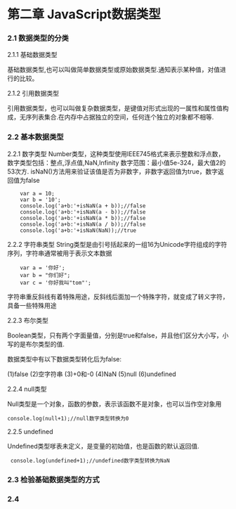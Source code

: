 # 第二章 JavaScript数据类型
### 2.1 数据类型的分类
2.1.1 基础数据类型

基础数据类型,也可以叫做简单数据类型或原始数据类型.通知表示某种值，对值进行的比较。

2.1.2 引用数据类型

引用数据类型，也可以叫做复杂数据类型，是键值对形式出现的一属性和属性值构成，无序列表集合.在内存中占据独立的空间，任何连个独立的对象都不相等.

### 2.2 基本数据类型

2.2.1 数字类型
Number类型，这种类型使用IEEE745格式来表示整数和浮点数，数字类型包括：整点,浮点值,NaN,Infinity
数字范围：最小值5e-324，最大值2的53次方.
isNaN()方法用来验证该值是否为非数字，非数字返回值为true，数字返回值为false

		var a = 10;
        var b = '10';
        console.log('a+b:'+isNaN(a + b));//false
        console.log('a+b:'+isNaN(a - b));//false
        console.log('a+b:'+isNaN(a * b));//false
        console.log('a+b:'+isNaN(a / b));//false
        console.log('a+b:'+isNaN(NaN));//true
2.2.2 字符串类型
String类型是由引号括起来的一组16为Unicode字符组成的字符序列，字符串通常被用于表示文本数据

 		var a = '你好';
        var b = "你们好";
        var c = '你好我叫"tom"';
字符串重反斜线有着特殊用途，反斜线后面加一个特殊字符，就变成了转义字符，具备一些特殊用途

2.2.3 布尔类型

Boolean类型，只有两个字面量值，分别是true和false，并且他们区分大小写，小写的是布尔类型的值.

数据类型中有以下数据类型转化后为false:

(1)false 
(2)空字符串
(3)+0和-0
(4)NaN
(5)null
(6)undefined

2.2.4 null类型

Null类型是一个对象，函数的参数，表示该函数不是对象，也可以当作空对象用

	console.log(null+1);//null数字类型转换为0

2.2.5 undefined

Undefined类型嗲表未定义，是变量的初始值，也是函数的默认返回值.

	 console.log(undefined+1);//undefined数字类型转换为NaN

### 2.3 检验基础数据类型的方式

### 2.4 